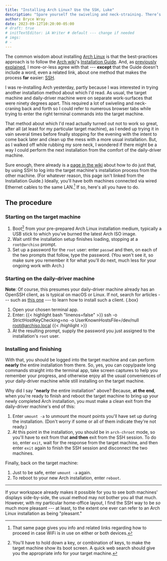 ```yaml
---
title: "Installing Arch Linux? Use the SSH, Luke"
description: "Spare yourself the swiveling and neck-straining. There’s a much less painful way to work through the Arch installation process."
author: Bryce Wray
date: 2023-09-12T10:20:00-05:00
# draft: true
# initTextEditor: iA Writer # default --- change if needed
# imgs:
# -
---
```


The common wisdom about installing [Arch Linux](https://archlinux.org) is that the best-practices approach is to follow the [Arch wiki](https://wiki.archlinux.org)'s [Installation Guide](https://wiki.archlinux.org/title/Installation_Guide). And, as [previously explained](/posts/2023/08/distro-dancing-amid-some-linux-drama/#update-2023-09-05), I more-or-less agree with that --- **except** that the Guide doesn't include a word, even a related link, about one method that makes the process **far** easier: [SSH](https://www.ssh.com/academy/ssh).

<!--more-->

I was re-installing Arch yesterday, partly because I was interested in trying another installation method about which I'd read. As usual, the target machine and daily-driver machine were on separate work-surfaces that were ninety degrees apart. This required a lot of swiveling and neck-craning back and forth so I could refer to numerous browser tabs while trying to enter the right terminal commands into the target machine.

That method about which I'd read actually turned out not to work so great, after all (at least for my particular target machine), as I ended up trying it in vain several times before finally stopping for the evening with the intent to come back later and clean up the mess with a more usual installation. But, as I walked off while rubbing my sore neck, I wondered if there might be a way I could perform the next installation from the comfort of the daily-driver machine.

Sure enough, there already is a [page in the wiki](https://wiki.archlinux.org/title/Install_Arch_Linux_via_SSH) about how to do just that, by using SSH to log into the target machine's installation process from the other machine. (For whatever reason, this page isn't linked from the Installation Guide.) Ideally, you'll have both machines connected via wired Ethernet cables to the same LAN.[^wireless] If so, here's all you have to do.

[^wireless]: That same page gives you info and related links regarding how to proceed in case WiFi is in use on either or both devices.

## The procedure

### Starting on the target machine

1. Boot[^boot] from your pre-prepared Arch Linux installation medium, typically a USB stick to which you've burned the latest Arch ISO image.
2. Wait until the installation setup finishes loading, stopping at a `root@archiso` prompt.
3. Set up a password for the `root` user: enter `passwd` and then, on each of the two prompts that follow, type the password. (You won't see it, so make sure you remember it for what you'll do next, much less for your ongoing work with Arch.)

[^boot]: You'll have to hold down a key, or combination of keys, to make the target machine show its boot screen. A quick web search should give you the appropriate info for your target machine.

### Starting on the daily-driver machine

**Note**: Of course, this presumes your daily-driver machine already has an OpenSSH client, as is typical on macOS or Linux. If not, search for articles --- such as [this one](https://www.howtogeek.com/311287/how-to-connect-to-an-ssh-server-from-windows-macos-or-linux/) --- to learn how to install such a client.
{.box}

1. Open your chosen terminal app.
2. Enter:
{{< highlight bash "linenos=false" >}}
ssh -o StrictHostKeyChecking=no -o UserKnownHostsFile=/dev/null root@archiso.local
{{< /highlight >}}
3. At the resulting prompt, supply the password you just assigned to the installation's `root` user.

### Installing and finishing

With that, you should be logged into the target machine and can perform **nearly** the entire installation from there. So, yes, you can copy/paste long commands straight into the terminal app, take screen captures to help you remember your progress, and otherwise enjoy all the usual conveniences of your daily-driver machine while still installing on the target machine.

Why did I say "**nearly** the entire installation" above? Because, **at the end**, when you're ready to finish and reboot the target machine to bring up your newly completed Arch installation, you must make a clean exit from the daily-driver machine's end of this:

1. Enter `umount -a` to unmount the mount points you'll have set up during the installation. (Don't worry if some or all of them indicate they're not ready.)
2. At this point in the installation, you should be in `arch-chroot` mode, so you'll have to exit from that **and then** exit from the SSH session. To do so, enter `exit`, wait for the response from the target machine, and then enter `exit` again to finish the SSH session and disconnect the two machines.

Finally, back on the target machine:

1. Just to be safe, enter `umount -a` again.
2. To reboot to your new Arch installation, enter `reboot`.

----

If your workspace already makes it possible for you to see both machines' displays side-by-side, the usual method may not bother you all that much. However, with my particular home-office layout, I find the SSH way to be *so* much more pleasant --- at least, to the extent one ever can refer to an Arch Linux installation as being "pleasant."
